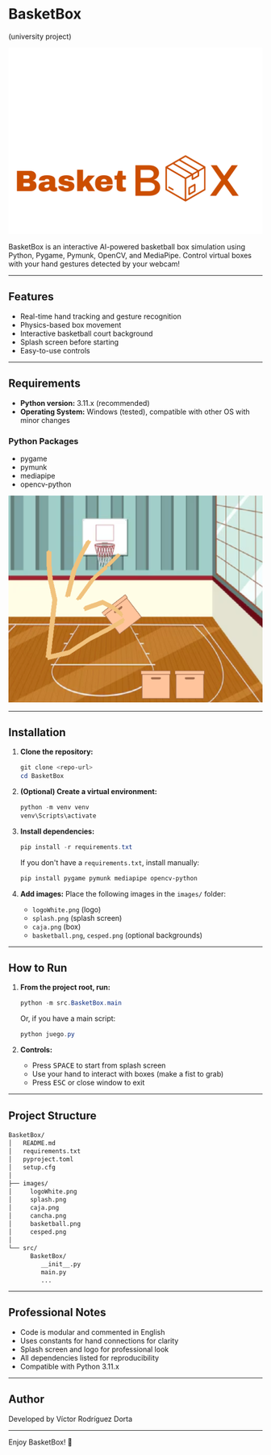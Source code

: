 # BasketBox
(university project)

![BasketBox Logo](images/logoWhite.png)

BasketBox is an interactive AI-powered basketball box simulation using Python, Pygame, Pymunk, OpenCV, and MediaPipe. Control virtual boxes with your hand gestures detected by your webcam!

---

## Features
- Real-time hand tracking and gesture recognition
- Physics-based box movement
- Interactive basketball court background
- Splash screen before starting
- Easy-to-use controls

---

## Requirements
- **Python version:** 3.11.x (recommended)
- **Operating System:** Windows (tested), compatible with other OS with minor changes

### Python Packages
- pygame
- pymunk
- mediapipe
- opencv-python

![Image Example](images/example.png)

---

## Installation

1. **Clone the repository:**
   ```powershell
   git clone <repo-url>
   cd BasketBox
   ```

2. **(Optional) Create a virtual environment:**
   ```powershell
   python -m venv venv
   venv\Scripts\activate
   ```

3. **Install dependencies:**
   ```powershell
   pip install -r requirements.txt
   ```
   If you don't have a `requirements.txt`, install manually:
   ```powershell
   pip install pygame pymunk mediapipe opencv-python
   ```

4. **Add images:**
   Place the following images in the `images/` folder:
   - `logoWhite.png` (logo)
   - `splash.png` (splash screen)
   - `caja.png` (box)
   - `basketball.png`, `cesped.png` (optional backgrounds)

---

## How to Run

1. **From the project root, run:**
   ```powershell
   python -m src.BasketBox.main
   ```
   Or, if you have a main script:
   ```powershell
   python juego.py
   ```

2. **Controls:**
   - Press <kbd>SPACE</kbd> to start from splash screen
   - Use your hand to interact with boxes (make a fist to grab)
   - Press <kbd>ESC</kbd> or close window to exit

---

## Project Structure
```
BasketBox/
│   README.md
│   requirements.txt
│   pyproject.toml
│   setup.cfg
│
├── images/
│     logoWhite.png
│     splash.png
│     caja.png
│     cancha.png
│     basketball.png
│     cesped.png
│
└── src/
      BasketBox/
         __init__.py
         main.py
         ...
```

---

## Professional Notes
- Code is modular and commented in English
- Uses constants for hand connections for clarity
- Splash screen and logo for professional look
- All dependencies listed for reproducibility
- Compatible with Python 3.11.x

---

## Author
Developed by Víctor Rodríguez Dorta

---

Enjoy BasketBox! 🏀
